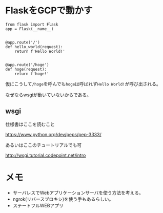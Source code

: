 # FlaskをGCPで動かす

```
from flask import Flask
app = Flask(__name__)


@app.route('/')
def hello_world(request):
    return f'Hello World!'


@app.route('/hoge')
def hoge(request):
    return f'hoge!'
```

仮にこうして`/hoge`を呼んでも`hoge`は呼ばれず`Hello World!`が呼び出される。

なぜならwsgiが動いていないからである。


## wsgi

仕様書はここを読むこと

https://www.python.org/dev/peps/pep-3333/

あるいはここのチュートリアルでも可

http://wsgi.tutorial.codepoint.net/intro

# メモ

 - サーバレスでWebアプリケーションサーバを使う方法を考える。
 - ngrok(リバースプロキシ)を使う手もあるらしい。
 - ステートフルWEBアプリ
